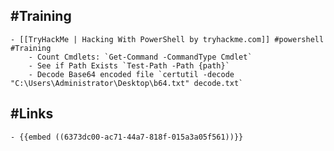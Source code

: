 ## #Training
	- [[TryHackMe | Hacking With PowerShell by tryhackme.com]] #powershell #Training
		- Count Cmdlets: `Get-Command -CommandType Cmdlet`
		- See if Path Exists `Test-Path -Path {path}`
		- Decode Base64 encoded file `certutil -decode "C:\Users\Administrator\Desktop\b64.txt" decode.txt`
## #Links
	- {{embed ((6373dc00-ac71-44a7-818f-015a3a05f561))}}